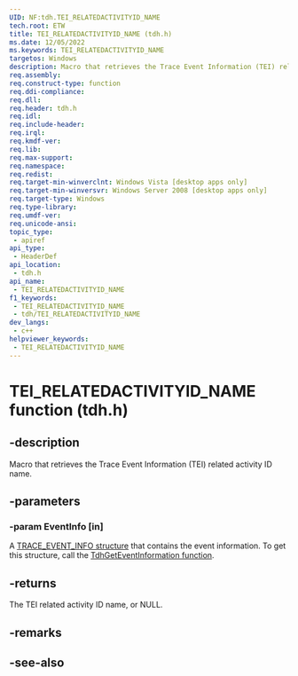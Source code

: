 ```yaml
---
UID: NF:tdh.TEI_RELATEDACTIVITYID_NAME
tech.root: ETW
title: TEI_RELATEDACTIVITYID_NAME (tdh.h)
ms.date: 12/05/2022
ms.keywords: TEI_RELATEDACTIVITYID_NAME
targetos: Windows
description: Macro that retrieves the Trace Event Information (TEI) related activity ID name.
req.assembly: 
req.construct-type: function
req.ddi-compliance: 
req.dll: 
req.header: tdh.h
req.idl: 
req.include-header: 
req.irql: 
req.kmdf-ver: 
req.lib: 
req.max-support: 
req.namespace: 
req.redist: 
req.target-min-winverclnt: Windows Vista [desktop apps only]
req.target-min-winversvr: Windows Server 2008 [desktop apps only]
req.target-type: Windows
req.type-library: 
req.umdf-ver: 
req.unicode-ansi: 
topic_type:
 - apiref
api_type:
 - HeaderDef
api_location:
 - tdh.h
api_name:
 - TEI_RELATEDACTIVITYID_NAME
f1_keywords:
 - TEI_RELATEDACTIVITYID_NAME
 - tdh/TEI_RELATEDACTIVITYID_NAME
dev_langs:
 - c++
helpviewer_keywords:
 - TEI_RELATEDACTIVITYID_NAME
---
```


# TEI_RELATEDACTIVITYID_NAME function (tdh.h)

## -description

Macro that retrieves the Trace Event Information (TEI) related activity ID name.

## -parameters

### -param EventInfo [in]

A [TRACE_EVENT_INFO structure](ns-tdh-trace_event_info.md) that contains the event information. To get this structure, call the [TdhGetEventInformation function](nf-tdh-tdhgeteventinformation.md).

## -returns

The TEI related activity ID name, or NULL.

## -remarks

## -see-also
